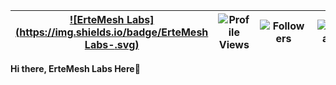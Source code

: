 | [![ErteMesh Labs](https://img.shields.io/badge/ErteMesh Labs-<COLOR>.svg)](https://shields.io/) | ![Profile Views](https://komarev.com/ghpvc/?username=davidmodphone&color=green) | ![Followers](https://img.shields.io/github/followers/davidmodphone) | ![Stars](https://img.shields.io/github/stars/davidmodphone?label=Profile%20Stars&logo=Profile%20stars&logoColor=g) |
--| --| --| --|


<b>Hi there, ErteMesh Labs Here</b>👋<br>



